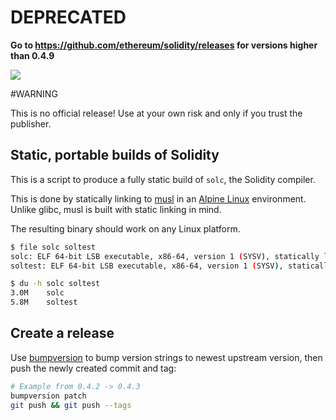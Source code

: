 # DEPRECATED

**Go to https://github.com/ethereum/solidity/releases for versions higher than 0.4.9**

<a href='https://travis-ci.org/brainbot-com/solidity-static'> <img src='https://travis-ci.org/brainbot-com/solidity-static.svg?branch=master'> </a>

#WARNING

This is no official release! Use at your own risk and only if you trust the publisher.


## Static, portable builds of Solidity

This is a script to produce a fully static build of `solc`, the
Solidity compiler.

This is done by statically linking to [musl] in an [Alpine Linux][alpine]
environment. Unlike glibc, musl is built with static linking in
mind.

[musl]: http://www.musl-libc.org/
[alpine]: http://www.alpinelinux.org/

The resulting binary should work on any Linux platform.

```bash
$ file solc soltest
solc: ELF 64-bit LSB executable, x86-64, version 1 (SYSV), statically linked, stripped
soltest: ELF 64-bit LSB executable, x86-64, version 1 (SYSV), statically linked, stripped
```

```bash
$ du -h solc soltest
3.0M    solc
5.8M    soltest
```

## Create a release

Use [bumpversion](https://github.com/peritus/bumpversion) to bump version strings to newest upstream version, then push
the newly created commit and tag:

```bash
# Example from 0.4.2 -> 0.4.3
bumpversion patch
git push && git push --tags
```
